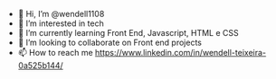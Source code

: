 - 👋 Hi, I’m @wendell1108
- 👀 I’m interested in tech
- 🌱 I’m currently learning Front End, Javascript, HTML e CSS
- 💞️ I’m looking to collaborate on Front end projects 
- 📫 How to reach me https://www.linkedin.com/in/wendell-teixeira-0a525b144/

<!---
wendell1108/wendell1108 is a ✨ special ✨ repository because its `README.md` (this file) appears on your GitHub profile.
You can click the Preview link to take a look at your changes.
--->
